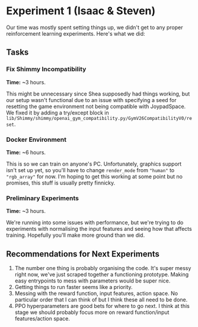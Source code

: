 # Experiment 1 (Isaac & Steven)

Our time was mostly spent setting things up, we didn't get to any proper reinforcement learning experiments. Here's what we did:

## Tasks

### Fix Shimmy Incompatibility

**Time:** ~3 hours.

This might be unnecessary since Shea supposedly had things working, but our setup wasn't functional due to an issue with specifying a seed for resetting the game environment not being compatible with JoypadSpace. We fixed it by adding a try/except block in `lib/Shimmy/shimmy/openai_gym_compatibility.py/GymV26CompatibilityV0/reset`.

### Docker Environment

**Time:** ~6 hours.

This is so we can train on anyone's PC. Unfortunately, graphics support isn't set up yet, so you'll have to change `render_mode` from `"human"` to `"rgb_array"` for now. I'm hoping to get this working at some point but no promises, this stuff is usually pretty finnicky.

### Preliminary Experiments

**Time:** ~3 hours.

We're running into some issues with performance, but we're trying to do experiments with normalising the input features and seeing how that affects training. Hopefully you'll make more ground than we did.

## Recommendations for Next Experiments

1. The number one thing is probably organising the code. It's super messy right now, we've just scraped together a functioning prototype. Making easy entrypoints to mess with parameters would be super nice.
2. Getting things to run faster seems like a priority.
3. Messing with the reward function, input features, action space. No particular order that I can think of but I think these all need to be done.
4. PPO hyperparameters are good bets for where to go next. I think at this stage we should probably focus more on reward function/input features/action space.
